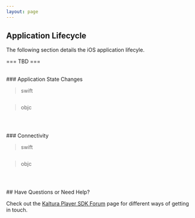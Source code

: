 ```yaml
---
layout: page
---
```


## Application Lifecycle  

The following section details the iOS application lifecyle.

=== TBD ===

</br>
### Application State Changes

>swift

```swift


```
>objc

```objc


```

</br>
### Connectivity


>swift

```swift


```
>objc

```objc


```
</br>
## Have Questions or Need Help?

Check out the [Kaltura Player SDK Forum](https://forum.kaltura.org/c/playkit) page for different ways of getting in touch.
